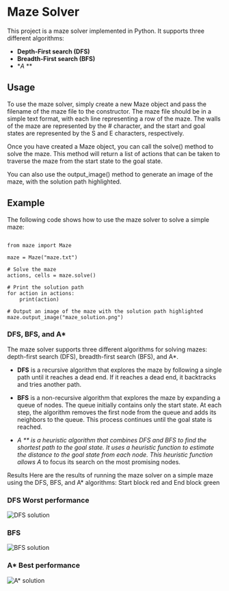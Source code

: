 
# Maze Solver
This project is a maze solver implemented in Python. It supports three different algorithms: 
- **Depth-First search (DFS)**
- **Breadth-First search (BFS)**
- **A* **

## Usage
<p> To use the maze solver, simply create a new Maze object and pass the filename of the maze file to the constructor. The maze file should be in a simple text format, with each line representing a row of the maze. The walls of the maze are represented by the # character, and the start and goal states are represented by the S and E characters, respectively.

Once you have created a Maze object, you can call the solve() method to solve the maze. This method will return a list of actions that can be taken to traverse the maze from the start state to the goal state.

You can also use the output_image() method to generate an image of the maze, with the solution path highlighted. </p>

## Example
The following code shows how to use the maze solver to solve a simple maze: 

```

from maze import Maze

maze = Maze("maze.txt")

# Solve the maze
actions, cells = maze.solve()

# Print the solution path
for action in actions:
    print(action)

# Output an image of the maze with the solution path highlighted
maze.output_image("maze_solution.png")
```
### DFS, BFS, and A*

The maze solver supports three different algorithms for solving mazes: depth-first search (DFS), breadth-first search (BFS), and A*.

- **DFS** is a recursive algorithm that explores the maze by following a single path until it reaches a dead end. If it reaches a dead end, it backtracks and tries another path.

- **BFS** is a non-recursive algorithm that explores the maze by expanding a queue of nodes. The queue initially contains only the start state. At each step, the algorithm removes the first node from the queue and adds its neighbors to the queue. This process continues until the goal state is reached.

- **A* ** is a heuristic algorithm that combines DFS and BFS to find the shortest path to the goal state. It uses a heuristic function to estimate the distance to the goal state from each node. This heuristic function allows A* to focus its search on the most promising nodes.

Results
Here are the results of running the maze solver on a simple maze using the DFS, BFS, and A* algorithms:
Start block red and End block green
### DFS Worst performance
![DFS solution](maze_stack.png)
### BFS
![BFS solution](maze_queue.png)
### A*  Best performance
![A* solution](maze_AStart.png)
